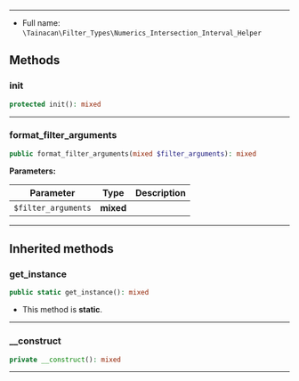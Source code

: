
***

* Full name: `\Tainacan\Filter_Types\Numerics_Intersection_Interval_Helper`

## Methods

### init

```php
protected init(): mixed
```

***

### format_filter_arguments

```php
public format_filter_arguments(mixed $filter_arguments): mixed
```

**Parameters:**

| Parameter           | Type      | Description |
|---------------------|-----------|-------------|
| `$filter_arguments` | **mixed** |             |

***

## Inherited methods

### get_instance

```php
public static get_instance(): mixed
```

* This method is **static**.
***

### __construct

```php
private __construct(): mixed
```

***
